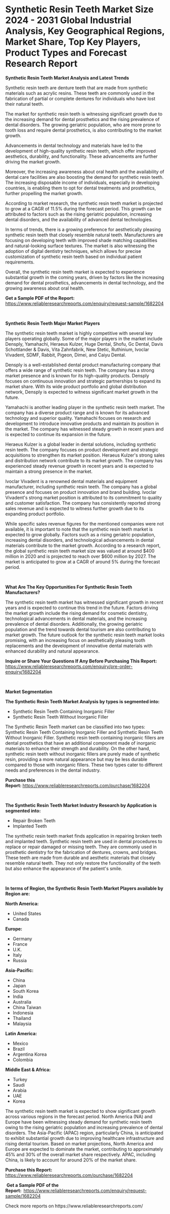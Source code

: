 <p><h1>Synthetic Resin Teeth Market Size 2024 - 2031 Global Industrial Analysis, Key Geographical Regions, Market Share, Top Key Players, Product Types and Forecast Research Report</h1></p><p><strong>Synthetic Resin Teeth Market Analysis and Latest Trends</strong></p>
<p><p>Synthetic resin teeth are denture teeth that are made from synthetic materials such as acrylic resins. These teeth are commonly used in the fabrication of partial or complete dentures for individuals who have lost their natural teeth.</p><p>The market for synthetic resin teeth is witnessing significant growth due to the increasing demand for dental prosthetics and the rising prevalence of dental disorders. The growing geriatric population, who are more prone to tooth loss and require dental prosthetics, is also contributing to the market growth.</p><p>Advancements in dental technology and materials have led to the development of high-quality synthetic resin teeth, which offer improved aesthetics, durability, and functionality. These advancements are further driving the market growth.</p><p>Moreover, the increasing awareness about oral health and the availability of dental care facilities are also boosting the demand for synthetic resin teeth. The increasing disposable income of individuals, especially in developing countries, is enabling them to opt for dental treatments and prosthetics, further propelling the market growth.</p><p>According to market research, the synthetic resin teeth market is projected to grow at a CAGR of 11.5% during the forecast period. This growth can be attributed to factors such as the rising geriatric population, increasing dental disorders, and the availability of advanced dental technologies.</p><p>In terms of trends, there is a growing preference for aesthetically pleasing synthetic resin teeth that closely resemble natural teeth. Manufacturers are focusing on developing teeth with improved shade matching capabilities and natural-looking surface textures. The market is also witnessing the adoption of digital dentistry techniques, which allows for precise customization of synthetic resin teeth based on individual patient requirements.</p><p>Overall, the synthetic resin teeth market is expected to experience substantial growth in the coming years, driven by factors like the increasing demand for dental prosthetics, advancements in dental technology, and the growing awareness about oral health.</p></p>
<p><strong>Get a Sample PDF of the Report:&nbsp;</strong> <a href="https://www.reliableresearchreports.com/enquiry/request-sample/1682204">https://www.reliableresearchreports.com/enquiry/request-sample/1682204</a></p>
<p>&nbsp;</p>
<p><strong>Synthetic Resin Teeth Major Market Players</strong></p>
<p><p>The synthetic resin teeth market is highly competitive with several key players operating globally. Some of the major players in the market include Densply, Yamahachi, Heraeus Kulzer, Huge Dental, Shofu, Gc Dental, Davis Schottlander & Davis, Vita Zahnfabrik, New Stetic, Ruthinium, Ivoclar Vivadent, SDMF, Rabbit, Pigeon, Dimei, and Caiyu Dental.</p><p>Densply is a well-established dental product manufacturing company that offers a wide range of synthetic resin teeth. The company has a strong market presence and is known for its high-quality products. Densply focuses on continuous innovation and strategic partnerships to expand its market share. With its wide product portfolio and global distribution network, Densply is expected to witness significant market growth in the future.</p><p>Yamahachi is another leading player in the synthetic resin teeth market. The company has a diverse product range and is known for its advanced technology and superior quality. Yamahachi focuses on research and development to introduce innovative products and maintain its position in the market. The company has witnessed steady growth in recent years and is expected to continue its expansion in the future.</p><p>Heraeus Kulzer is a global leader in dental solutions, including synthetic resin teeth. The company focuses on product development and strategic acquisitions to strengthen its market position. Heraeus Kulzer's strong sales and distribution network contribute to its market growth. The company has experienced steady revenue growth in recent years and is expected to maintain a strong presence in the market.</p><p>Ivoclar Vivadent is a renowned dental materials and equipment manufacturer, including synthetic resin teeth. The company has a global presence and focuses on product innovation and brand building. Ivoclar Vivadent's strong market position is attributed to its commitment to quality and customer satisfaction. The company has consistently reported strong sales revenue and is expected to witness further growth due to its expanding product portfolio.</p><p>While specific sales revenue figures for the mentioned companies were not available, it is important to note that the synthetic resin teeth market is expected to grow globally. Factors such as a rising geriatric population, increasing dental disorders, and technological advancements in dental materials contribute to the market growth. According to a research report, the global synthetic resin teeth market size was valued at around $400 million in 2020 and is projected to reach over $600 million by 2027. The market is anticipated to grow at a CAGR of around 5% during the forecast period.</p></p>
<p>&nbsp;</p>
<p><strong>What Are The Key Opportunities For Synthetic Resin Teeth Manufacturers?</strong></p>
<p><p>The synthetic resin teeth market has witnessed significant growth in recent years and is expected to continue this trend in the future. Factors driving the market growth include the rising demand for cosmetic dentistry, technological advancements in dental materials, and the increasing prevalence of dental disorders. Additionally, the growing geriatric population and the trend towards dental tourism are also contributing to market growth. The future outlook for the synthetic resin teeth market looks promising, with an increasing focus on aesthetically pleasing tooth replacements and the development of innovative dental materials with enhanced durability and natural appearance.</p></p>
<p><strong>Inquire or Share Your Questions If Any Before Purchasing This Report:</strong> <a href="https://www.reliableresearchreports.com/enquiry/pre-order-enquiry/1682204">https://www.reliableresearchreports.com/enquiry/pre-order-enquiry/1682204</a></p>
<p>&nbsp;</p>
<p><strong>Market Segmentation</strong></p>
<p><strong>The Synthetic Resin Teeth Market Analysis by types is segmented into:</strong></p>
<p><ul><li>Synthetic Resin Teeth Containing Inorganic Filler</li><li>Synthetic Resin Teeth Without Inorganic Filler</li></ul></p>
<p><p>The Synthetic Resin Teeth market can be classified into two types: Synthetic Resin Teeth Containing Inorganic Filler and Synthetic Resin Teeth Without Inorganic Filler. Synthetic resin teeth containing inorganic fillers are dental prosthetics that have an additional component made of inorganic materials to enhance their strength and durability. On the other hand, synthetic resin teeth without inorganic fillers are purely made of synthetic resin, providing a more natural appearance but may be less durable compared to those with inorganic fillers. These two types cater to different needs and preferences in the dental industry.</p></p>
<p><strong>Purchase this Report:&nbsp;</strong><a href="https://www.reliableresearchreports.com/purchase/1682204">https://www.reliableresearchreports.com/purchase/1682204</a></p>
<p>&nbsp;</p>
<p><strong>The Synthetic Resin Teeth Market Industry Research by Application is segmented into:</strong></p>
<p><ul><li>Repair Broken Teeth</li><li>Implanted Teeth</li></ul></p>
<p><p>The synthetic resin teeth market finds application in repairing broken teeth and implanted teeth. Synthetic resin teeth are used in dental procedures to replace or repair damaged or missing teeth. They are commonly used in prosthetic dentistry for the fabrication of dentures, crowns, and bridges. These teeth are made from durable and aesthetic materials that closely resemble natural teeth. They not only restore the functionality of the teeth but also enhance the appearance of the patient's smile.</p></p>
<p>&nbsp;</p>
<p><strong>In terms of Region, the Synthetic Resin Teeth Market Players available by Region are:</strong></p>
<p>
    <p> <strong> North America: </strong>
        <ul>
            <li>United States</li>
            <li>Canada</li>
        </ul>
        </p> 
    <p> <strong> Europe: </strong>
        <ul>
            <li>Germany</li>
            <li>France</li>
            <li>U.K.</li>
            <li>Italy</li>
            <li>Russia</li>
        </ul>
        </p> 
    <p> <strong> Asia-Pacific: </strong>
        <ul>
            <li>China</li>
            <li>Japan</li>
            <li>South Korea</li>
            <li>India</li>
            <li>Australia</li>
            <li>China Taiwan</li>
            <li>Indonesia</li>
            <li>Thailand</li>
            <li>Malaysia</li>
        </ul>
        </p> 
    <p> <strong> Latin America: </strong>
        <ul>
            <li>Mexico</li>
            <li>Brazil</li>
            <li>Argentina Korea</li>
            <li>Colombia</li>
        </ul>
        </p> 
    <p> <strong> Middle East & Africa: </strong>
        <ul>
            <li>Turkey</li>
            <li>Saudi</li>
            <li>Arabia</li>
            <li>UAE</li>
            <li>Korea</li>
        </ul>
    </p>
    </p>
<p><p>The synthetic resin teeth market is expected to show significant growth across various regions in the forecast period. North America (NA) and Europe have been witnessing steady demand for synthetic resin teeth owing to the rising geriatric population and increasing prevalence of dental disorders. The Asia-Pacific (APAC) region, particularly China, is anticipated to exhibit substantial growth due to improving healthcare infrastructure and rising dental tourism. Based on market projections, North America and Europe are expected to dominate the market, contributing to approximately 45% and 30% of the overall market share respectively. APAC, including China, is likely to account for around 20% of the market share.</p></p>
<p><strong>Purchase this Report: </strong><a href="https://www.reliableresearchreports.com/purchase/1682204">https://www.reliableresearchreports.com/purchase/1682204</a></p>
<p>&nbsp;<strong>Get a Sample PDF of the Report:&nbsp;&nbsp;</strong><a href="https://www.reliableresearchreports.com/enquiry/request-sample/1682204">https://www.reliableresearchreports.com/enquiry/request-sample/1682204</a></p>
<p><strong></strong></p>
<p>Check more reports on https://www.reliableresearchreports.com/</p>